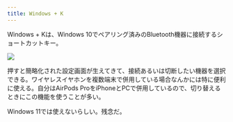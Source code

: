 ```yaml
---
title: Windows + K
---
```

Windows + Kは、Windows 10でペアリング済みのBluetooth機器に接続するショートカットキー。

![](https://lh4.googleusercontent.com/BAYUeFdc0nlbPrWvd_hYXsFo2plYpcMC8YT3MCsngb7YqtSpGV3h3XgSZpL6w2J0Z2Uq4dEr5acmQfe93zO2bfi5susQubKM1ZM7GgL72skTpUJNHfxv0ue8xffzKcCbsjKoF7wK4fwibMKNw93f21ic2Wea1X8cjMUXdNJ1C5YIw-8uXHbYjuK9ZPKz)

押すと簡略化された設定画面が生えてきて、接続あるいは切断したい機器を選択できる。ワイヤレスイヤホンを複数端末で併用している場合なんかには特に便利に使える。自分はAirPods ProをiPhoneとPCで併用しているので、切り替えるときにこの機能を使うことが多い。

Windows 11では使えないらしい。残念だ。
